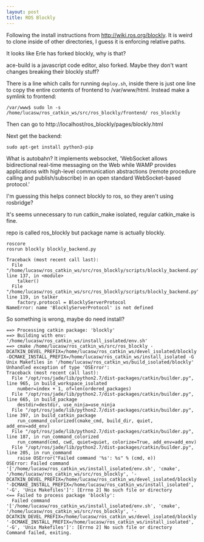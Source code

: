 ```yaml
---
layout: post
title: ROS Blockly
---
```


Following the install instructions from http://wiki.ros.org/blockly.
It is weird to clone inside of other directories, I guess it is enforcing relative paths.

It looks like Erle has forked blockly, why is that?

ace-build is a javascript code editor, also forked.
Maybe they don't want changes breaking their blockly stuff?

There is a line which calls for running `deploy.sh`, inside there is just one line to copy the entire contents of frontend to /var/www/html.
Instead make a symlink to frontend:

    /var/www$ sudo ln -s /home/lucasw/ros_catkin_ws/src/ros_blockly/frontend/ ros_blockly

Then can go to http://localhost/ros_blockly/pages/blockly.html


Next get the backend:


    sudo apt-get install python3-pip

What is autobahn?
It implements websocket, 'WebSocket allows bidirectional real-time messaging on the Web while WAMP provides applications with high-level communication abstractions (remote procedure calling and publish/subscribe) in an open standard WebSocket-based protocol.'

I'm guessing this helps connect blockly to ros, so they aren't using rosbridge?

It's seems unnecessary to run catkin_make isolated, regular catkin_make is fine.

repo is called ros_blockly but package name is actually blockly.

    roscore
    rosrun blockly blockly_backend.py

    Traceback (most recent call last):
      File "/home/lucasw/ros_catkin_ws/src/ros_blockly/scripts/blockly_backend.py", line 137, in <module>
        talker()
      File "/home/lucasw/ros_catkin_ws/src/ros_blockly/scripts/blockly_backend.py", line 119, in talker
        factory.protocol = BlocklyServerProtocol
    NameError: name 'BlocklyServerProtocol' is not defined

So something is wrong, maybe do need install?


    ==> Processing catkin package: 'blockly'
    ==> Building with env: '/home/lucasw/ros_catkin_ws/install_isolated/env.sh'
    ==> cmake /home/lucasw/ros_catkin_ws/src/ros_blockly -DCATKIN_DEVEL_PREFIX=/home/lucasw/ros_catkin_ws/devel_isolated/blockly -DCMAKE_INSTALL_PREFIX=/home/lucasw/ros_catkin_ws/install_isolated -G Unix Makefiles in '/home/lucasw/ros_catkin_ws/build_isolated/blockly'
    Unhandled exception of type 'OSError':
    Traceback (most recent call last):
      File "/opt/ros/jade/lib/python2.7/dist-packages/catkin/builder.py", line 965, in build_workspace_isolated
        number=index + 1, of=len(ordered_packages)
      File "/opt/ros/jade/lib/python2.7/dist-packages/catkin/builder.py", line 665, in build_package
        destdir=destdir, use_ninja=use_ninja
      File "/opt/ros/jade/lib/python2.7/dist-packages/catkin/builder.py", line 397, in build_catkin_package
        run_command_colorized(cmake_cmd, build_dir, quiet, add_env=add_env)
      File "/opt/ros/jade/lib/python2.7/dist-packages/catkin/builder.py", line 187, in run_command_colorized
        run_command(cmd, cwd, quiet=quiet, colorize=True, add_env=add_env)
      File "/opt/ros/jade/lib/python2.7/dist-packages/catkin/builder.py", line 205, in run_command
        raise OSError("Failed command '%s': %s" % (cmd, e))
    OSError: Failed command '['/home/lucasw/ros_catkin_ws/install_isolated/env.sh', 'cmake', '/home/lucasw/ros_catkin_ws/src/ros_blockly', '-DCATKIN_DEVEL_PREFIX=/home/lucasw/ros_catkin_ws/devel_isolated/blockly', '-DCMAKE_INSTALL_PREFIX=/home/lucasw/ros_catkin_ws/install_isolated', '-G', 'Unix Makefiles']': [Errno 2] No such file or directory
    <== Failed to process package 'blockly': 
      Failed command '['/home/lucasw/ros_catkin_ws/install_isolated/env.sh', 'cmake', '/home/lucasw/ros_catkin_ws/src/ros_blockly', '-DCATKIN_DEVEL_PREFIX=/home/lucasw/ros_catkin_ws/devel_isolated/blockly', '-DCMAKE_INSTALL_PREFIX=/home/lucasw/ros_catkin_ws/install_isolated', '-G', 'Unix Makefiles']': [Errno 2] No such file or directory
    Command failed, exiting.
